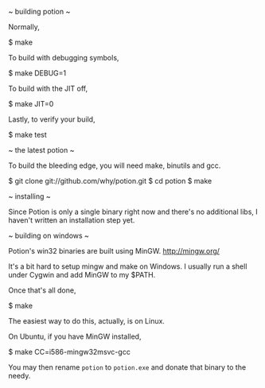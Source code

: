 
~ building potion ~

Normally,

  $ make

To build with debugging symbols,

  $ make DEBUG=1

To build with the JIT off,

  $ make JIT=0

Lastly, to verify your build,

  $ make test


~ the latest potion ~

To build the bleeding edge, you will need
make, binutils and gcc.

  $ git clone git://github.com/why/potion.git
  $ cd potion
  $ make


~ installing ~

Since Potion is only a single binary right now
and there's no additional libs, I haven't written
an installation step yet.


~ building on windows ~

Potion's win32 binaries are built using MinGW.
<http://mingw.org/>

It's a bit hard to setup mingw and make on Windows.
I usually run a shell under Cygwin and add MinGW
to my $PATH.

Once that's all done,

  $ make

The easiest way to do this, actually, is on Linux.

On Ubuntu, if you have MinGW installed,

  $ make CC=i586-mingw32msvc-gcc

You may then rename `potion` to `potion.exe` and
donate that binary to the needy.
